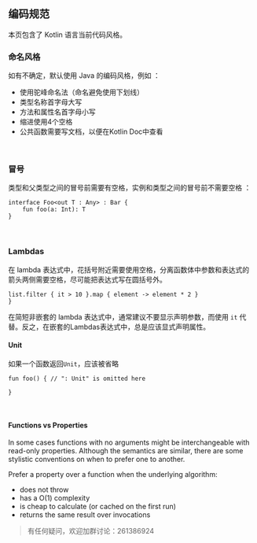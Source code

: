## 编码规范

本页包含了 Kotlin 语言当前代码风格。

### 命名风格

如有不确定，默认使用 Java 的编码风格，例如 ：

* 使用驼峰命名法（命名避免使用下划线）
* 类型名称首字母大写
* 方法和属性名首字母小写
* 缩进使用4个空格
* 公共函数需要写文档，以便在Kotlin Doc中查看

 
### 冒号

类型和父类型之间的冒号前需要有空格，实例和类型之间的冒号前不需要空格 ：  

```
interface Foo<out T : Any> : Bar {
    fun foo(a: Int): T
}
```
 
### Lambdas

在 lambda 表达式中，花括号附近需要使用空格，分离函数体中参数和表达式的箭头两侧需要空格，尽可能把表达式写在圆括号外。

```
list.filter { it > 10 }.map { element -> element * 2 }
}
```

在简短非嵌套的 lambda 表达式中，通常建议不要显示声明参数，而使用 `it` 代替。反之，在嵌套的Lambdas表达式中，总是应该显式声明属性。
 
#### Unit
如果一个函数返回`Unit`，应该被省略
```
fun foo() { // ": Unit" is omitted here

}
```
 
#### Functions vs Properties
In some cases functions with no arguments might be interchangeable with read-only properties. Although the semantics are similar, there are some stylistic conventions on when to prefer one to another.

Prefer a property over a function when the underlying algorithm:
* does not throw
* has a O(1) complexity
* is cheap to calculate (or caсhed on the first run)
* returns the same result over invocations

> 有任何疑问，欢迎加群讨论：261386924
